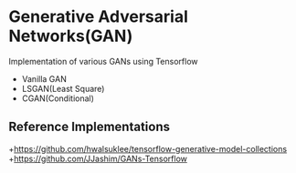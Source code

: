 Generative Adversarial Networks(GAN)
===
Implementation of various GANs using Tensorflow

- Vanilla GAN
- LSGAN(Least Square)
- CGAN(Conditional)

Reference Implementations
---
+https://github.com/hwalsuklee/tensorflow-generative-model-collections
+https://github.com/JJashim/GANs-Tensorflow